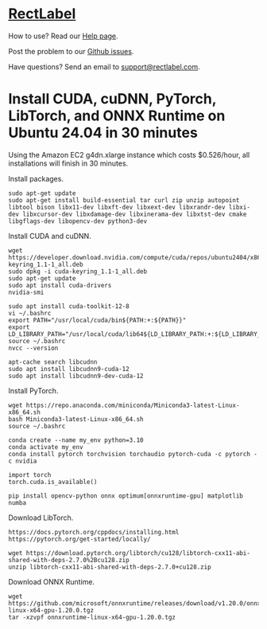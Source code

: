 # [RectLabel](https://rectlabel.com)
How to use? Read our [Help page](https://rectlabel.com/help/).

Post the problem to our [Github issues](https://github.com/ryouchinsa/Rectlabel-support/issues).

Have questions? Send an email to support@rectlabel.com.

# Install CUDA, cuDNN, PyTorch, LibTorch, and ONNX Runtime on Ubuntu 24.04 in 30 minutes

Using the Amazon EC2 g4dn.xlarge instance which costs $0.526/hour, all installations will finish in 30 minutes.

Install packages.
```
sudo apt-get update
sudo apt-get install build-essential tar curl zip unzip autopoint libtool bison libx11-dev libxft-dev libxext-dev libxrandr-dev libxi-dev libxcursor-dev libxdamage-dev libxinerama-dev libxtst-dev cmake libgflags-dev libopencv-dev python3-dev
```

Install CUDA and cuDNN.
```
wget https://developer.download.nvidia.com/compute/cuda/repos/ubuntu2404/x86_64/cuda-keyring_1.1-1_all.deb
sudo dpkg -i cuda-keyring_1.1-1_all.deb
sudo apt-get update
sudo apt install cuda-drivers
nvidia-smi

sudo apt install cuda-toolkit-12-8
vi ~/.bashrc
export PATH="/usr/local/cuda/bin${PATH:+:${PATH}}"
export LD_LIBRARY_PATH="/usr/local/cuda/lib64${LD_LIBRARY_PATH:+:${LD_LIBRARY_PATH}}"
source ~/.bashrc
nvcc --version

apt-cache search libcudnn
sudo apt install libcudnn9-cuda-12
sudo apt install libcudnn9-dev-cuda-12
```

Install PyTorch.
```
wget https://repo.anaconda.com/miniconda/Miniconda3-latest-Linux-x86_64.sh
bash Miniconda3-latest-Linux-x86_64.sh
source ~/.bashrc

conda create --name my_env python=3.10
conda activate my_env
conda install pytorch torchvision torchaudio pytorch-cuda -c pytorch -c nvidia

import torch
torch.cuda.is_available()

pip install opencv-python onnx optimum[onnxruntime-gpu] matplotlib numba
```

Download LibTorch.
```
https://docs.pytorch.org/cppdocs/installing.html
https://pytorch.org/get-started/locally/

wget https://download.pytorch.org/libtorch/cu128/libtorch-cxx11-abi-shared-with-deps-2.7.0%2Bcu128.zip
unzip libtorch-cxx11-abi-shared-with-deps-2.7.0+cu128.zip
```

Download ONNX Runtime.
```
wget https://github.com/microsoft/onnxruntime/releases/download/v1.20.0/onnxruntime-linux-x64-gpu-1.20.0.tgz
tar -xzvpf onnxruntime-linux-x64-gpu-1.20.0.tgz
```
















